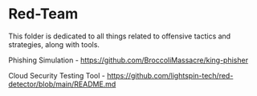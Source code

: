 # Red-Team

This folder is dedicated to all things related to offensive tactics and strategies, along with tools. 

Phishing Simulation - https://github.com/BroccoliMassacre/king-phisher

Cloud Security Testing Tool - https://github.com/lightspin-tech/red-detector/blob/main/README.md
